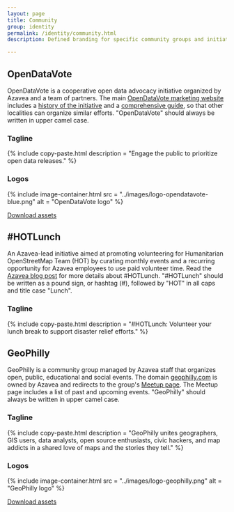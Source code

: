 ```yaml
---
layout: page
title: Community
group: identity
permalink: /identity/community.html
description: Defined branding for specific community groups and initiatives.

---
```


## OpenDataVote
OpenDataVote is a cooperative open data advocacy initiative organized by Azavea and a team of partners. The main [OpenDataVote marketing website](https://www.opendatavote.org/) includes a [history of the initiative](https://www.opendatavote.org/history) and a [comprehensive guide](https://www.opendatavote.org/guide), so that other localities can organize similar efforts. "OpenDataVote" should always be written in upper camel case.

### Tagline
{% include copy-paste.html
  description = "Engage the public to prioritize open data releases."
%}

### Logos

{% include image-container.html
  src =  "../images/logo-opendatavote-blue.png"
  alt =  "OpenDataVote logo"
%}

<a href="/downloads/OpenDataVote-assets.zip" class="c-btn c-btn--small" download>Download assets</a>

## &#35;HOTLunch
An Azavea-lead initiative aimed at promoting volunteering for Humanitarian OpenStreetMap Team (HOT) by curating monthly events and a recurring opportunity for Azavea employees to use paid volunteer time. Read the [Azavea blog post](https://www.azavea.com/blog/2017/10/02/hotlunch-volunteer-lunch-break-support-disaster-relief-efforts/) for more details about &#35;HOTLunch. "&#35;HOTLunch" should be written as a pound sign, or hashtag (#), followed by "HOT" in all caps and title case "Lunch".

### Tagline
{% include copy-paste.html
  description = "#HOTLunch: Volunteer your lunch break to support disaster relief efforts."
%}

## GeoPhilly
GeoPhilly is a community group managed by Azavea staff that organizes open, public, educational and social events. The domain [geophilly.com](http://geophilly.com/) is owned by Azavea and redirects to the group's [Meetup page](https://www.meetup.com/geophilly/). The Meetup page includes a list of past and upcoming events. "GeoPhilly" should always be written in upper camel case.

### Tagline
{% include copy-paste.html
  description = "GeoPhilly unites geographers, GIS users, data analysts, open source enthusiasts, civic hackers, and map addicts in a shared love of maps and the stories they tell."
%}

### Logos

{% include image-container.html
  src =  "../images/logo-geophilly.png"
  alt =  "GeoPhilly logo"
%}

<a href="/downloads/GeoPhilly-assets.zip" class="c-btn c-btn--small" download>Download assets</a>
